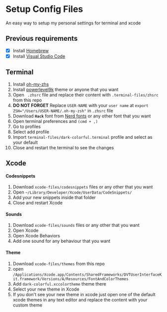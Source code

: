 # Setup Config Files

An easy way to setup my personal settings for terminal and xcode

## Previous requirements

- [x]  Install [Homebrew](https://brew.sh/)
- [x] Install [Visual Studio Code](https://code.visualstudio.com)

## Terminal

1. Install [oh-my-zhs](https://ohmyz.sh)
2. Install [powerlevel9k](https://github.com/Powerlevel9k/powerlevel9k/wiki/Install-Instructions#step-2-install-a-powerline-font) theme or anyone that you want
3. Open ` .zhsrc`  file and replace their content with `.terminal-files/zhsrc` from this repo
4. __DO NOT FORGET__ Replace `USER-NAME` with your `user name` at `export ZSH="/Users/USER-NAME/.oh-my-zsh"` in `.zhsrc` file
5. Download __`Hack`__ font from [Nerd fonts](https://github.com/ryanoasis/nerd-fonts) or any other font that you want
6. Open terminal preferences and `(cmd + ,)`
7. Go to profiles
8. Select add profile
9. Import `terminal-files/dark-colorful.terminal` profile and select as your default
10. Close and restart the terminal to see the changes

## Xcode

#### Codesnippets

1. Download `xcode-files/codesnippets` files or any other that you want
2. Open `~/Library/Developer/Xcode/UserData/CodeSnippets/`
3. Add your new snippets inside that folder
4. Close and restart Xcode

#### Sounds

1. Download `xcode-files/sounds` files or any other that you want
2. Open Xcode
3. Open Xcode Behaviors
4. Add one sound for any behaviour that you want

#### Theme 
1. Download `xcode-files/themes` from this repo
2. open `/Applications/Xcode.app/Contents/SharedFrameworks/DVTUserInterfaceKit.framework/Versions/A/Resources/FontAndColorThemes` 
3. Add `dark-colorful.xccolortheme` theme there
4. Select your new theme in Xcode
5. If you don't see your new theme in xcode just open one of the default xcode themes in any text editor and replace the content with your custom theme
